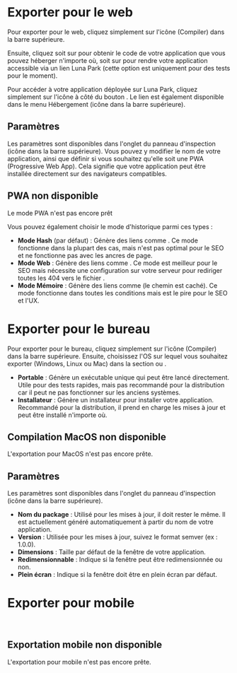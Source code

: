 <script setup lang="ts">
import {faLink, faGear, faHammer} from "@fortawesome/pro-solid-svg-icons";
</script>

# Exporter pour le web

Pour exporter pour le web, cliquez simplement sur l'icône <font-awesome-icon :icon="faHammer"/> (Compiler) dans la barre supérieure.

Ensuite, cliquez soit sur <Highlight text="télécharger"/> pour obtenir le code de votre application que vous pouvez héberger n'importe où, soit sur <Highlight text="déployer"/> pour rendre votre application accessible via un lien Luna Park (cette option est uniquement pour des tests pour le moment).

Pour accéder à votre application déployée sur Luna Park, cliquez simplement sur l'icône <Highlight text="ouvrir"/> à côté du bouton <Highlight text="déployer"/>. Le lien est également disponible dans le menu Hébergement (icône <font-awesome-icon :icon="faLink"/> dans la barre supérieure).

## Paramètres

Les paramètres sont disponibles dans l'onglet <Highlight text="paramètres"/> du panneau d'inspection (icône <font-awesome-icon :icon="faGear"/> dans la barre supérieure). Vous pouvez y modifier le nom de votre application, ainsi que définir si vous souhaitez qu'elle soit une PWA (Progressive Web App). Cela signifie que votre application peut être installée directement sur des navigateurs compatibles.

<LContainer type="warning">
<h2>PWA non disponible</h2>
Le mode PWA n'est pas encore prêt
</LContainer>

Vous pouvez également choisir le mode d'historique parmi ces types :

- **Mode Hash** (par défaut) : Génère des liens comme <Highlight text="monApp.com/#accueil/dashboard"/>. Ce mode fonctionne dans la plupart des cas, mais n'est pas optimal pour le SEO et ne fonctionne pas avec les ancres de page.
- **Mode Web** : Génère des liens comme <Highlight text="monApp.com/accueil/dashboard"/>. Ce mode est meilleur pour le SEO mais nécessite une configuration sur votre serveur pour rediriger toutes les 404 vers le fichier <Highlight text="index"/>.
- **Mode Mémoire** : Génère des liens comme <Highlight text="monApp.com/"/> (le chemin est caché). Ce mode fonctionne dans toutes les conditions mais est le pire pour le SEO et l'UX.

# Exporter pour le bureau

Pour exporter pour le bureau, cliquez simplement sur l'icône <font-awesome-icon :icon="faHammer"/> (Compiler) dans la barre supérieure. Ensuite, choisissez l'OS sur lequel vous souhaitez exporter (Windows, Linux ou Mac) dans la section <Highlight text="portable"/> ou <Highlight text="installateur"/>.

- **Portable** : Génère un exécutable unique qui peut être lancé directement. Utile pour des tests rapides, mais pas recommandé pour la distribution car il peut ne pas fonctionner sur les anciens systèmes.
- **Installateur** : Génère un installateur pour installer votre application. Recommandé pour la distribution, il prend en charge les mises à jour et peut être installé n'importe où.

<LContainer type="warning">
<h2>Compilation MacOS non disponible</h2>
L'exportation pour MacOS n'est pas encore prête.
</LContainer>

## Paramètres

Les paramètres sont disponibles dans l'onglet <Highlight text="paramètres"/> du panneau d'inspection (icône <font-awesome-icon :icon="faGear"/> dans la barre supérieure).

- **Nom du package** : Utilisé pour les mises à jour, il doit rester le même. Il est actuellement généré automatiquement à partir du nom de votre application.
- **Version** : Utilisée pour les mises à jour, suivez le format semver (ex : 1.0.0).
- **Dimensions** : Taille par défaut de la fenêtre de votre application.
- **Redimensionnable** : Indique si la fenêtre peut être redimensionnée ou non.
- **Plein écran** : Indique si la fenêtre doit être en plein écran par défaut.

# Exporter pour mobile

<br/>

<LContainer type="warning">
<h2>Exportation mobile non disponible</h2>
L'exportation pour mobile n'est pas encore prête.
</LContainer>

